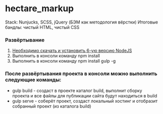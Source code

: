 # hectare_markup

Stack: Nunjucks, SCSS, jQuery (БЭМ как методология вёрстки)
Итоговые бандлы: чистый HTML, чистый CSS

###  Развёртывание
1. [Необходимо скачать и установить 6-ую версию NodeJS](https://nodejs.org/en/)
2. Выполнить в консоли команду npm install
3. Выполнить в консоли команду npm install gulp -g

### После развёртывания проекта в консоли можно выполнить следующие команды:
* gulp build - создаст в проекте каталог build, выполнит сборку проекта
 и все файлы для публикации сайта будут находиться в build
* gulp serve - соберёт проект, создаст локальный хостинг и отобразит собранный проект (из каталога build)
